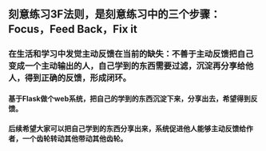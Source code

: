 ## 刻意练习3F法则，是刻意练习中的三个步骤：Focus，Feed Back，Fix it
### 在生活和学习中发觉主动反馈在当前的缺失：不善于主动反馈把自己变成一个主动输出的人，自己学到的东西需要过滤，沉淀再分享给他人，得到正确的反馈，形成闭环。
#### 基于Flask做个web系统，把自己的学到的东西沉淀下来，分享出去，希望得到反馈。
#### 后续希望大家可以把自己学到的东西分享出来，系统促进他人能够主动反馈给作者，一个齿轮转动其他带动其他齿轮。
